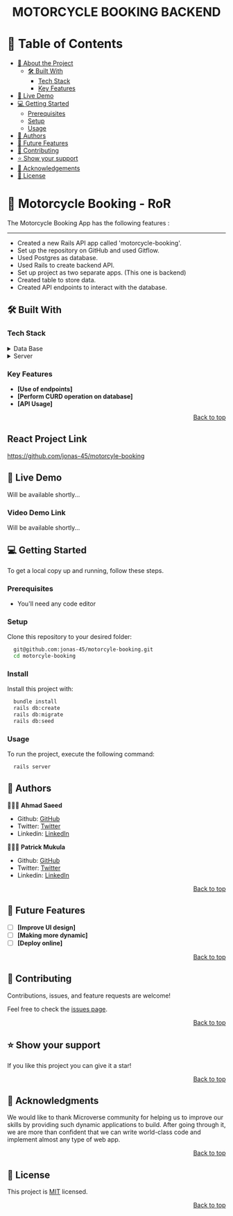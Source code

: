 <a name="readme-top"></a>

<div align="center">

  <h1><b>MOTORCYCLE BOOKING BACKEND</b></h1>

</div>

<!-- TABLE OF CONTENTS -->

# 📗 Table of Contents

- [📖 About the Project](#about-project)
  - [🛠 Built With](#built-with)
    - [Tech Stack](#tech-stack)
    - [Key Features](#key-features)
- [🚀 Live Demo](#live-demo)
- [💻 Getting Started](#getting-started)
  - [Prerequisites](#prerequisites)
  - [Setup](#setup)
  - [Usage](#usage)
- [👥 Authors](#authors)
- [🔭 Future Features](#future-features)
- [🤝 Contributing](#contributing)
- [⭐️ Show your support](#support)
- [🙏 Acknowledgements](#acknowledgements)
- [📝 License](#license)

<!-- PROJECT DESCRIPTION -->

# 📖 Motorcycle Booking - RoR <a name="about-project"></a>

The Motorcycle Booking App has the following features :

-----------------------------------------------------------------------------------------------------------------------
- Created a new Rails API app called 'motorcycle-booking'.
- Set up the repository on GitHub and used Gitflow.
- Used Postgres as database.
- Used Rails to create backend API.
- Set up project as two separate apps. (This one is backend)
- Created table to store data.
- Created API endpoints to interact with the database.

## 🛠 Built With <a name="built-with"></a>

### Tech Stack <a name="tech-stack"></a>

<details>
  <summary>Data Base</summary>
  <ul>
    <li>Postgresql</li>
  </ul>
</details>
<details>
  <summary>Server</summary>
  <ul>
    <li>Rails</li>
  </ul>
</details>
<!-- Features -->

### Key Features <a name="key-features"></a>

- **[Use of endpoints]**
- **[Perform CURD operation on database]**
- **[API Usage]**

<p align="right"><a href="#readme-top">Back to top</a></p>

## React Project Link <a name="react-link"></a>
https://github.com/jonas-45/motorcyle-booking


## 🚀 Live Demo <a name="live-demo"></a>
Will be available shortly...


### Video Demo Link <a name="live-demo-link"></a>
Will be available shortly...

<!-- GETTING STARTED -->

## 💻 Getting Started <a name="getting-started"></a>

To get a local copy up and running, follow these steps.

### Prerequisites

- You'll need any code editor

### Setup

Clone this repository to your desired folder:

```sh
  git@github.com:jonas-45/motorcyle-booking.git
  cd motorcyle-booking
```

### Install

Install this project with:

```sh
  bundle install
  rails db:create
  rails db:migrate
  rails db:seed
```

### Usage

To run the project, execute the following command:

```sh
  rails server
```

## 👥 Authors <a name="authors"></a>

🕵🏽‍♀️ **Ahmad Saeed**

- Github: [GitHub](https://github.com/ehmaddd/)
- Twitter: [Twitter](https://twitter.com/ehmaddd_pk)
- Linkedin: [LinkedIn](https://www.linkedin.com/in/ehmaddd/)

🕵🏽‍♀️ **Patrick Mukula**

- Github: [GitHub](https://github.com/Patfarmurs/)
- Twitter: [Twitter](https://twitter.com/MukulyengeP)
- Linkedin: [LinkedIn](https://www.linkedin.com/in/Patrick-Mukula/)

<p align="right"><a href="#readme-top">Back to top</a></p>

## 🔭 Future Features <a name="future-features"></a>

- [ ] **[Improve UI design]**
- [ ] **[Making more dynamic]**
- [ ] **[Deploy online]**

<p align="right"><a href="#readme-top">Back to top</a></p>

<!-- CONTRIBUTING -->

## 🤝 Contributing <a name="contributing"></a>

Contributions, issues, and feature requests are welcome!

Feel free to check the [issues page](https://github.com/jonas-45/motorcyle-booking/issues).

<p align="right"><a href="#readme-top">Back to top</a></p>

<!-- SUPPORT -->

## ⭐️ Show your support <a name="support"></a>

If you like this project you can give it a star!

<p align="right"><a href="#readme-top">Back to top</a></p>

<!-- ACKNOWLEDGEMENTS -->

## 🙏 Acknowledgments <a name="acknowledgements"></a>

We would like to thank Microverse community for helping us to improve our skills by providing such dynamic applications to build. After going through it, we are more than confident that we can write world-class code and implement almost any type of web app.

<p align="right"><a href="#readme-top">Back to top</a></p>

<!-- FAQ (optional) -->

## 📝 License <a name="license"></a>

This project is [MIT](https://github.com/jonas-45/motorcyle-booking/blob/dev/LICENSE) licensed.

<p align="right"><a href="#readme-top">Back to top</a></p>
